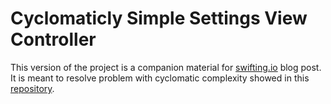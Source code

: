 # Cyclomaticly Simple Settings View Controller

This version of the project is a companion material for [swifting.io](swifting.io)  blog post. It is meant to resolve problem with cyclomatic complexity showed in this [repository](https://github.com/swiftingio/CyclomaticlySimpleSettingsViewController).
